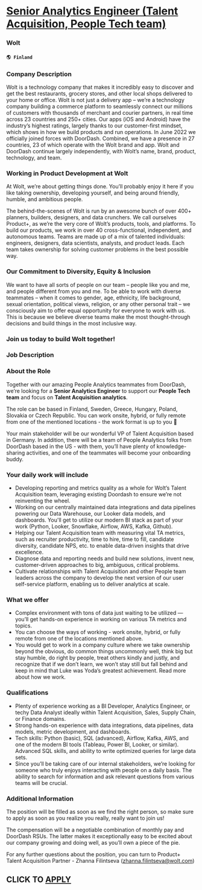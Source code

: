# [Senior Analytics Engineer (Talent Acquisition, People Tech team)](https://www.remotewlb.com/apply/senior-analytics-engineer-talent-acquisition-people-tech-team-85728)  
### Wolt  
#### `🌎 Finland`  

### Company Description

Wolt is a technology company that makes it incredibly easy to discover and get the best restaurants, grocery stores, and other local shops delivered to your home or office. Wolt is not just a delivery app – we’re a technology company building a commerce platform to seamlessly connect our millions of customers with thousands of merchant and courier partners, in real time across 23 countries and 250+ cities. Our apps (iOS and Android) have the industry’s highest ratings, largely thanks to our customer-first mindset, which shows in how we build products and run operations. In June 2022 we officially joined forces with DoorDash. Combined, we have a presence in 27 countries, 23 of which operate with the Wolt brand and app. Wolt and DoorDash continue largely independently, with Wolt’s name, brand, product, technology, and team.

### Working in Product Development at Wolt

At Wolt, we’re about getting things done. You’ll probably enjoy it here if you like taking ownership, developing yourself, and being around friendly, humble, and ambitious people.

The behind-the-scenes of Wolt is run by an awesome bunch of over 400+ planners, builders, designers, and data crunchers. We call ourselves Product+, as we’re the very core of Wolt’s products, tools, and platforms. To build our products, we work in over 40 cross-functional, independent, and autonomous teams. Teams are made up of a mix of talented individuals: engineers, designers, data scientists, analysts, and product leads. Each team takes ownership for solving customer problems in the best possible way.

### Our Commitment to Diversity, Equity & Inclusion

We want to have all sorts of people on our team – people like you and me, and people different from you and me. To be able to work with diverse teammates – when it comes to gender, age, ethnicity, life background, sexual orientation, political views, religion, or any other personal trait – we consciously aim to offer equal opportunity for everyone to work with us. This is because we believe diverse teams make the most thought-through decisions and build things in the most inclusive way.

### Join us today to build Wolt together!

### Job Description

### About the Role

Together with our amazing People Analytics teammates from DoorDash, we’re looking for a **Senior Analytics Engineer** to support our **People Tech team** and focus on **Talent Acquisition analytics**.

The role can be based in Finland, Sweden, Greece, Hungary, Poland, Slovakia or Czech Republic. You can work onsite, hybrid, or fully remote from one of the mentioned locations - the work format is up to you 🙌

Your main stakeholder will be our wonderful VP of Talent Acquisition based in Germany. In addition, there will be a team of People Analytics folks from DoorDash based in the US - with them, you’ll have plenty of knowledge-sharing activities, and one of the teammates will become your onboarding buddy.

### Your daily work will include

  * Developing reporting and metrics quality as a whole for Wolt’s Talent Acquisition team, leveraging existing Doordash to ensure we’re not reinventing the wheel.
  * Working on our centrally maintained data integrations and data pipelines powering our Data Warehouse, our Looker data models, and dashboards. You'll get to utilize our modern BI stack as part of your work (Python, Looker, Snowflake, Airflow, AWS, Kafka, Github).
  * Helping our Talent Acquisition team with measuring vital TA metrics, such as recruiter productivity, time to hire, time to fill, candidate diversity, candidate NPS, etc. to enable data-driven insights that drive excellence.
  * Diagnose data and reporting needs and build new solutions, invent new, customer-driven approaches to big, ambiguous, critical problems. 
  * Cultivate relationships with Talent Acquisition and other People team leaders across the company to develop the next version of our user self-service platform, enabling us to deliver analytics at scale.

### What we offer

  * Complex environment with tons of data just waiting to be utilized — you’ll get hands-on experience in working on various TA metrics and topics. 
  * You can choose the ways of working - work onsite, hybrid, or fully remote from one of the locations mentioned above.
  * You would get to work in a company culture where we take ownership beyond the obvious, do common things uncommonly well, think big but stay humble, do right by people, treat others kindly and justly, and recognize that if we don’t learn, we won’t stay still but fall behind and keep in mind that Luke was Yoda’s greatest achievement. Read more about how we work.

### Qualifications

  * Plenty of experience working as a BI Developer, Analytics Engineer, or techy Data Analyst ideally within Talent Acquisition, Sales, Supply Chain, or Finance domains.
  * Strong hands-on experience with data integrations, data pipelines, data models, metric development, and dashboards.
  * Tech skills: Python (basic), SQL (advanced), Airflow, Kafka, AWS, and one of the modern BI tools (Tableau, Power BI, Looker, or similar). Advanced SQL skills, and ability to write optimized queries for large data sets.
  * Since you’ll be taking care of our internal stakeholders, we’re looking for someone who truly enjoys interacting with people on a daily basis. The ability to search for information and ask relevant questions from various teams will be crucial.

### Additional Information

The position will be filled as soon as we find the right person, so make sure to apply as soon as you realize you really, really want to join us!

The compensation will be a negotiable combination of monthly pay and DoorDash RSUs. The latter makes it exceptionally easy to be excited about our company growing and doing well, as you’ll own a piece of the pie.

For any further questions about the position, you can turn to Product+ Talent Acquisition Partner - Zhanna Filintseva (zhanna.filintseva@wolt.com)

  
## CLICK TO [APPLY](https://www.remotewlb.com/apply/senior-analytics-engineer-talent-acquisition-people-tech-team-85728)

